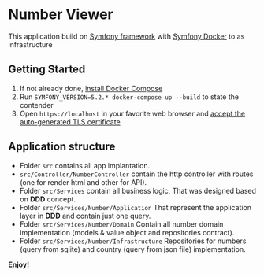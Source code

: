 # Number Viewer

This application build on [Symfony framework](https://symfony.com/) with [Symfony Docker](https://github.com/dunglas/symfony-docker) to as infrastructure

## Getting Started

1. If not already done, [install Docker Compose](https://docs.docker.com/compose/install/)
2. Run `SYMFONY_VERSION=5.2.* docker-compose up --build` to state the contender
4. Open `https://localhost` in your favorite web browser and [accept the auto-generated TLS certificate](https://stackoverflow.com/a/15076602/1352334)

## Application structure

* Folder `src` contains all app implantation.
* `src/Controller/NumberController` contain the http controller with routes (one for render html and other for API).
* Folder `src/Services` contain all business logic, That was designed based on **DDD** concept.
* Folder `src/Services/Number/Application` That represent the application layer in **DDD** and contain just one query.
* Folder `src/Services/Number/Domain` Contain all number domain implementation (models & value object and repositories contract).
* Folder `src/Services/Number/Infrastructure` Repositories for numbers (query from sqlite) and country (query from json file) implementation.

**Enjoy!**
